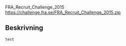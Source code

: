 FRA_Recruit_Challenge_2015  
https://challenge.fra.se/FRA_Recruit_Challenge_2015.zip

## Beskrivning

```
test
```
